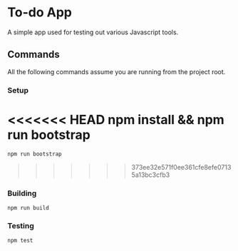 # To-do App

A simple app used for testing out various Javascript tools.

## Commands

All the following commands assume you are running from the project root.

### Setup

<<<<<<< HEAD
    npm install && npm run bootstrap
=======
    npm run bootstrap
>>>>>>> 373ee32e571f0ee361cfe8efe07135a13bc3cfb3

### Building

    npm run build

### Testing

    npm test
